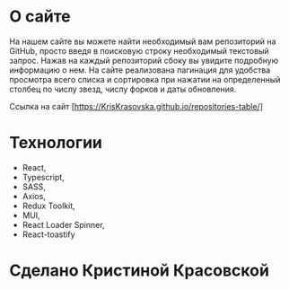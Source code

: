 # О сайте

На нашем сайте вы можете найти необходимый вам репозиторий на GitHub, просто введя в поисковую строку необходимый текстовый запрос. Нажав на каждый репозиторий сбоку вы увидите подробную информацию о нем. На сайте реализована пагинация для удобства просмотра всего списка и сортировка при нажатии на определенный столбец по числу звезд, числу форков и даты обновления.

Ссылка на сайт [https://KrisKrasovska.github.io/repositories-table/]

# Технологии

- React,
- Typescript,
- SASS,
- Axios,
- Redux Toolkit,
- MUI,
- React Loader Spinner,
- React-toastify

# Сделано Кристиной Красовской
